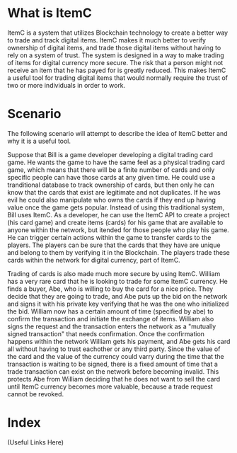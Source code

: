 # What is ItemC

ItemC is a system that utilizes Blockchain technology to create a better way to trade and track digital items. ItemC makes it much better to verify ownership
of digital items, and trade those digital items without having to rely on a system of trust. The system is designed in a way to make trading of items for digital 
currency more secure. The risk that a person might not receive an item that he has payed for is greatly reduced. This makes ItemC a useful tool for trading
digital items that would normally require the trust of two or more individuals in order to work.


# Scenario

The following scenario will attempt to describe the idea of ItemC better and why it is a useful tool.

Suppose that Bill is a game developer developing a digital trading card game. He wants the game to have the same feel as a physical trading card game, which means
that there will be a finite number of cards and only specific people can have those cards at any given time. He could use a tranditional database to track ownership of cards,
but then only he can know that the cards that exist are legitimate and not duplicates. If he was evil he could also manipulate who owns the cards if they end up
having value once the game gets popular. Instead of using this traditional system, Bill uses ItemC. As a developer, he can use the ItemC API to create a project (his card game) 
and create items (cards) for his game that are available to anyone within the network, but itended for those people who play his game. He can trigger certain actions within
the game to transfer cards to the players. The players can be sure that the cards that they have are unique and belong to them by verifying it in the Blockchain. The
players trade these cards within the network for digital currency, part of ItemC.

Trading of cards is also made much more secure by using ItemC. William has a very rare card that he is looking to trade for some ItemC currency. He finds a buyer, Abe,
who is willing to buy the card for a nice price. They decide that they are going to trade, and Abe puts up the bid on the network and signs it with his private key
verifying that he was the one who initialized the bid. William now has a certain amount of time (specified by abe) to confirm the transaction and initiate the exchange
of items. William also signs the request and the transaction enters the network as a "mutually signed transaction" that needs confirmation. Once the confirmation happens
within the network William gets his payment, and Abe gets his card all without having to trust eachother or any third party. Since the value of the card and the value of the
currency could varry during the time that the transaction is waiting to be signed, there is a fixed amount of time that a trade transaction can exist on the network before
becoming invalid. This protects Abe from William deciding that he does not want to sell the card until ItemC currency becomes more valuable, because a trade request cannot
be revoked.

# Index

(Useful Links Here)
